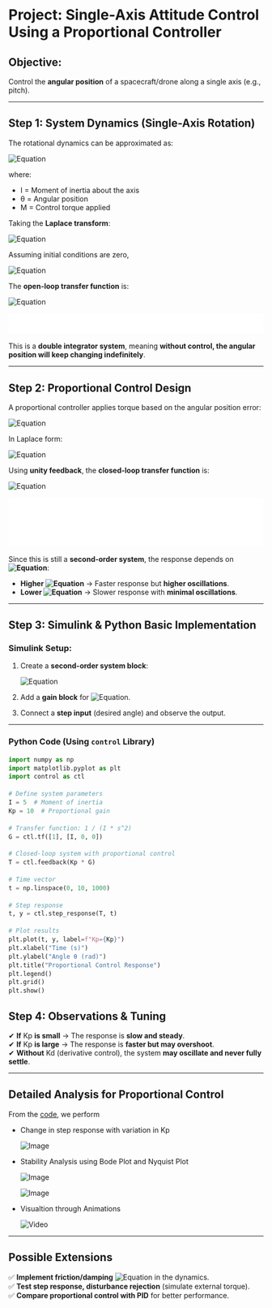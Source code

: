 # **Project: Single-Axis Attitude Control Using a Proportional Controller**

## **Objective:**  
Control the **angular position** of a spacecraft/drone along a single axis (e.g., pitch).  

---

## **Step 1: System Dynamics (Single-Axis Rotation)**  
The rotational dynamics can be approximated as:

![Equation](https://quicklatex.com/cache3/d8/ql_b2299087ca63642a93e8ad7b3f59acd8_l3.png)


where:  
- I  = Moment of inertia about the axis  
- θ = Angular position  
- M  = Control torque applied  

Taking the **Laplace transform**:  

![Equation](https://quicklatex.com/cache3/3f/ql_94ecbde34f065dd8e45fbfbb276a2d3f_l3.png)

Assuming initial conditions are zero,

![Equation](https://quicklatex.com/cache3/66/ql_511bf8f0c921630b16c4939c9bcf6566_l3.png)

The **open-loop transfer function** is:

![Equation](https://quicklatex.com/cache3/51/ql_466f397dcf6761de153201f098199d51_l3.png)

![Image](https://github.com/abhx7/Control-Systems/blob/main/Simple%20Projects%20-%20Control%20Systems/BasicController-OpenLoopBD.png)

This is a **double integrator system**, meaning **without control, the angular position will keep changing indefinitely**.  

---

## **Step 2: Proportional Control Design**  
A proportional controller applies torque based on the angular position error:

![Equation](https://quicklatex.com/cache3/ed/ql_92ef34dac90e5c774e599b60ddfb67ed_l3.png)

In Laplace form:

![Equation](https://quicklatex.com/cache3/33/ql_e8f86c9ddeea56e236290312906ab933_l3.png)

Using **unity feedback**, the **closed-loop transfer function** is:

![Equation](https://quicklatex.com/cache3/4d/ql_eafb61a1ad97634c1346066d1aee404d_l3.png)

![Image](https://github.com/abhx7/Control-Systems/blob/main/Simple%20Projects%20-%20Control%20Systems/BasicController-ClosedLoopBD.png)

Since this is still a **second-order system**, the response depends on **![Equation](https://quicklatex.com/cache3/97/ql_472657be04f1eaed46d63aa1534c2397_l3.png)**:  
- **Higher ![Equation](https://quicklatex.com/cache3/97/ql_472657be04f1eaed46d63aa1534c2397_l3.png)** → Faster response but **higher oscillations**.  
- **Lower ![Equation](https://quicklatex.com/cache3/97/ql_472657be04f1eaed46d63aa1534c2397_l3.png)** → Slower response with **minimal oscillations**.  

---

## **Step 3: Simulink & Python Basic Implementation**   

### **Simulink Setup:**  
1. Create a **second-order system block**:  

   ![Equation](https://quicklatex.com/cache3/c7/ql_ca82c0e253f56da8ce1a3598db68a7c7_l3.png)

2. Add a **gain block** for ![Equation](https://quicklatex.com/cache3/97/ql_472657be04f1eaed46d63aa1534c2397_l3.png).  
3. Connect a **step input** (desired angle) and observe the output.  

---

### **Python Code (Using `control` Library)**  

```python
import numpy as np
import matplotlib.pyplot as plt
import control as ctl

# Define system parameters
I = 5  # Moment of inertia
Kp = 10  # Proportional gain

# Transfer function: 1 / (I * s^2)
G = ctl.tf([1], [I, 0, 0])

# Closed-loop system with proportional control
T = ctl.feedback(Kp * G)

# Time vector
t = np.linspace(0, 10, 1000)

# Step response
t, y = ctl.step_response(T, t)

# Plot results
plt.plot(t, y, label=f"Kp={Kp}")
plt.xlabel("Time (s)")
plt.ylabel("Angle θ (rad)")
plt.title("Proportional Control Response")
plt.legend()
plt.grid()
plt.show()
```

## Step 4: Observations & Tuning
✔ **If** Kp **is small** → The response is **slow and steady**.  
✔ **If** Kp **is large** → The response is **faster but may overshoot**.  
✔ **Without** Kd (derivative control), the system **may oscillate and never fully settle**.  

---

## Detailed Analysis for Proportional Control
From the [code](https://github.com/abhx7/Control-Systems/blob/main/Simple%20Projects%20-%20Control%20Systems/basic-controller-1dof.py), we perform
- Change in step response with variation in Kp
  
  ![Image](https://github.com/abhx7/Control-Systems-x-Robotics-x-Guidance/blob/main/Simple%20Projects%20-%20Control%20Systems/step_response.png)
  
- Stability Analysis using Bode Plot and Nyquist Plot
  
  ![Image](https://github.com/abhx7/Control-Systems-x-Robotics-x-Guidance/blob/main/Simple%20Projects%20-%20Control%20Systems/nyquist_plot.png)
  
  ![Image](https://github.com/abhx7/Control-Systems-x-Robotics-x-Guidance/blob/main/Simple%20Projects%20-%20Control%20Systems/bode_plot.png)
  
- Visualtion through Animations
  
  ![Video](https://github.com/abhx7/Control-Systems-x-Robotics-x-Guidance/blob/main/Simple%20Projects%20-%20Control%20Systems/spacecraft_rotation.gif)


---
## Possible Extensions
✅ **Implement friction/damping** ![Equation](https://quicklatex.com/cache3/76/ql_a0619f4555f93c31dd585aa1c54b3c76_l3.png) in the dynamics.  
✅ **Test step response, disturbance rejection** (simulate external torque).  
✅ **Compare proportional control with PID** for better performance.  



